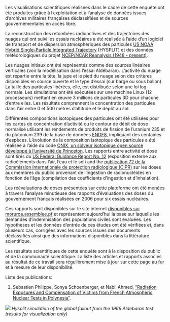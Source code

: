 Les visualisations scientifiques réalisées dans le cadre de cette enquête ont été produites grâce à l’exploitation et à l’analyse de données issues d’archives militaires françaises déclassifiées et de sources gouvernementales en accès libre.

La reconstruction des retombées radioactives et des trajectoires des nuages qui ont suivi les essais nucléaires a été réalisée à l’aide d’un logiciel de transport et de dispersion atmosphériques des particules <a target="_blank" href="https://www.arl.noaa.gov/hysplit/hysplit/">US NOAA Hybrid Single-Particle Integrated Trajectory</a> (HYSPLIT) et des données météorologiques du projet <a target="_blank" href="https://www.cpc.ncep.noaa.gov/products/wesley/reanalysis.html">NCEP/NCAR Reanalysis (1948 - present)</a>.

Les nuages initiaux ont été représentés comme des sources linéaires verticales (voir la modélisation dans l’essai Aldébaran). L’activité du nuage est répartie entre la tête, la jupe et le pied du nuage selon des critères disponibles en source ouverte et le type d’essai (sur barge ou sous ballon). La taille des particules libérées, elle, est distribuée selon une loi log-normale. Les simulations ont été exécutées sur une machine Linux (12 processeurs) mettant en œuvre 3 millions de particules 3D pour chacune d’entre elles. Les résultats comprennent la concentration des particules dans l’air entre 0 et 500 mètres d’altitude et le dépôt au sol.

Différentes compositions isotopiques des particules ont été utilisées pour les cartes de concentration d’activité ou le contour de débit de dose normalisé utilisant les rendements de produits de fission de l’uranium 235 et du plutonium 239 de la base de données <a target="_blank" href="https://www.nndc.bnl.gov/endf/b8.0/">ENDF8</a>, impliquant des centaines d’espèces. L’évolution de la composition isotopique des particules a été réalisée à l’aide du code <a target="_blank" href="https://onix-documentation.readthedocs.io/en/latest/overview.html">ONIX, un solveur isotopique open source développé à l’université de Princeton</a>. Les rapports entre activité et dose sont tirés du <a target="_blank" href="https://www.epa.gov/radiation/federal-guidance-report-no-12-external-exposure-radionuclides-air-water-and-soil">US Federal Guidance Report No. 12</a> (exposition externe aux radioéléments dans l’air, l’eau et le sol) and the <a target="_blank" href="https://www.icrp.org/publication.asp?id=ICRP%20Publication%2072">publication 72 de la Commission internationale de protection radiologique (CIPR)</a> sur les doses aux membres du public provenant de l’ingestion de radionucléides en fonction de l’âge (compilation des coefficients d’ingestion et d’inhalation).

Les réévaluations de doses présentées sur cette plateforme ont été menées à travers l’analyse minutieuse des rapports d’évaluations des doses du gouvernement français réalisées en 2006 pour six essais nucléaires.

Ces rapports sont disponibles sur le site internet <a target="_blank" href="http://moruroa.assemblee.pf/medias/pdf/impact dosim%C3%A9trique aldebaran 2006.pdf">disponibles sur moruroa.assemblee.pf</a> et représentent aujourd’hui la base sur laquelle les demandes d’indemnisation des populations civiles sont évaluées. Les hypothèses et les données d’entrée de ces études ont été vérifiées et, dans plusieurs cas, corrigées avec les sources issues des documents déclassifiés ainsi que des informations disponibles dans la littérature scientifique.

Les résultats scientifiques de cette enquête sont à la disposition du public et de la communauté scientifique. La liste des articles et rapports associés au résultat de ce travail sera régulièrement mise à jour sur cette page au fur et à mesure de leur disponibilité.

Liste des publications:

1. Sebastien Philippe, Sonya Schoenberger, et Nabil Ahmed, <a href="https://arxiv.org/abs/2103.06128" target="_blank" rel="noreferrer">“Radiation Exposures and Compensation of Victims from French Atmospheric Nuclear Tests in Polynesia”</a>.

![](https://fp-nuclear-bucket.s3.eu-west-3.amazonaws.com/VIDEO/FP-Global+Fallout.gif)
_Hysplit simulation of the global fallout from the 1966 Aldebaran test (results for visualization only)_